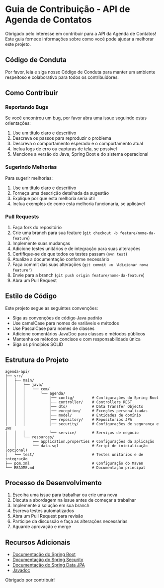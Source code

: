 # Guia de Contribuição - API de Agenda de Contatos

Obrigado pelo interesse em contribuir para a API da Agenda de Contatos! Este guia fornece informações sobre como você pode ajudar a melhorar este projeto.

## Código de Conduta

Por favor, leia e siga nosso Código de Conduta para manter um ambiente respeitoso e colaborativo para todos os contribuidores.

## Como Contribuir

### Reportando Bugs

Se você encontrou um bug, por favor abra uma issue seguindo estas orientações:

1. Use um título claro e descritivo
2. Descreva os passos para reproduzir o problema
3. Descreva o comportamento esperado e o comportamento atual
4. Inclua logs de erro ou capturas de tela, se possível
5. Mencione a versão do Java, Spring Boot e do sistema operacional

### Sugerindo Melhorias

Para sugerir melhorias:

1. Use um título claro e descritivo
2. Forneça uma descrição detalhada da sugestão
3. Explique por que esta melhoria seria útil
4. Inclua exemplos de como esta melhoria funcionaria, se aplicável

### Pull Requests

1. Faça fork do repositório
2. Crie uma branch para sua feature (`git checkout -b feature/nome-da-feature`)
3. Implemente suas mudanças
4. Adicione testes unitários e de integração para suas alterações
5. Certifique-se de que todos os testes passam (`mvn test`)
6. Atualize a documentação conforme necessário
7. Faça commit das suas alterações (`git commit -m 'Adicionar nova feature'`)
8. Envie para a branch (`git push origin feature/nome-da-feature`)
9. Abra um Pull Request

## Estilo de Código

Este projeto segue as seguintes convenções:

- Siga as convenções de código Java padrão
- Use camelCase para nomes de variáveis e métodos
- Use PascalCase para nomes de classes
- Adicione comentários JavaDoc para classes e métodos públicos
- Mantenha os métodos concisos e com responsabilidade única
- Siga os princípios SOLID

## Estrutura do Projeto

```
agenda-api/
├── src/
│   ├── main/
│   │   ├── java/
│   │   │   └── com/
│   │   │       └── agenda/
│   │   │           ├── config/        # Configurações do Spring Boot
│   │   │           ├── controller/    # Controllers REST
│   │   │           ├── dto/           # Data Transfer Objects
│   │   │           ├── exception/     # Exceções personalizadas
│   │   │           ├── model/         # Entidades de domínio
│   │   │           ├── repository/    # Repositórios JPA
│   │   │           ├── security/      # Configurações de segurança e JWT
│   │   │           └── service/       # Serviços de negócio
│   │   └── resources/
│   │       ├── application.properties # Configurações da aplicação
│   │       └── data.sql               # Script de inicialização (opcional)
│   └── test/                          # Testes unitários e de integração
├── pom.xml                            # Configuração do Maven
└── README.md                          # Documentação principal
```

## Processo de Desenvolvimento

1. Escolha uma issue para trabalhar ou crie uma nova
2. Discuta a abordagem na issue antes de começar a trabalhar
3. Implemente a solução em sua branch
4. Escreva testes automatizados
5. Abra um Pull Request para revisão
6. Participe da discussão e faça as alterações necessárias
7. Aguarde aprovação e merge

## Recursos Adicionais

- [Documentação do Spring Boot](https://docs.spring.io/spring-boot/docs/current/reference/html/)
- [Documentação do Spring Security](https://docs.spring.io/spring-security/reference/index.html)
- [Documentação do Spring Data JPA](https://docs.spring.io/spring-data/jpa/docs/current/reference/html/)
- [Javadoc](https://docs.oracle.com/en/java/javase/17/docs/api/index.html)

Obrigado por contribuir!
